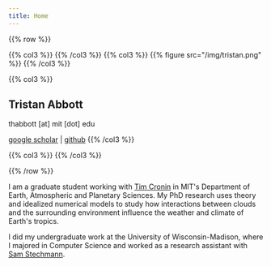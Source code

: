 ```yaml
---
title: Home
---
```


{{% row %}}

{{% col3  %}}
{{% /col3 %}} 
{{% col3  %}}
{{% figure src="/img/tristan.png" %}}
{{% /col3 %}}

{{% col3 %}}
## Tristan Abbott

thabbott [at] mit [dot] edu

[google scholar](https://scholar.google.com/citations?user=gmW4GMQAAAAJ&hl=en) | [github](https://github.com/thabbott)
{{% /col3 %}}

{{% col3  %}}
{{% /col3 %}} 

{{% /row %}}


I am a graduate student working with [Tim Cronin](http://web.mit.edu/~twcronin/www/) in MIT's Department of Earth, Atmospheric and Planetary Sciences. My PhD research uses theory and idealized numerical models to study how interactions between clouds and the surrounding environment influence the weather and climate of Earth's tropics.

I did my undergraduate work at the University of Wisconsin-Madison, where I majored in Computer Science and worked as a research assistant with [Sam Stechmann](https://www.math.wisc.edu/~stechmann/).
